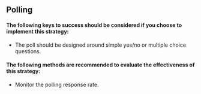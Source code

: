 ## Polling
#### The following keys to success should be considered if you choose to implement this strategy:
-  The poll should be designed around simple yes/no or multiple choice questions.

#### The following methods are recommended to evaluate the effectiveness of this strategy:
-  Monitor the polling response rate.